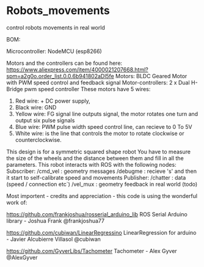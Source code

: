 # Robots_movements
control robots movements in real world

BOM:

Microcontroller: NodeMCU (esp8266)

Motors and the controllers can be found here: https://www.aliexpress.com/item/4000021207668.html?spm=a2g0o.order_list.0.0.6b941802aDl5fe
Motors: BLDC Geared Motor with PWM speed control and feedback signal
Motor-controllers: 2 x Dual H-Bridge pwm speed controller
These motors have 5 wires:
1. Red wire: + DC power supply, 
2. Black wire: GND
3. Yellow wire: FG signal line outputs signal, the motor rotates one turn and output six pulse signals
4. Blue wire: PWM pulse width speed control line, can recieve to 0 To 5V
5. White wire: is the line that controls the motor to rotate clockwise or counterclockwise. 

This design is for a symmetric squared shape robot
You have to measure the size of the wheels and the distance between them and fill in all the parameters.
This robot interacts with ROS with the following nodes:
  Subscriber:
    /cmd_vel : geometry messages
    /debugme : recieve 's' and then it start to self-calibrate speed and movements
  Publisher:
    /chatter : data (speed / connection etc`)
    /vel_mux : geometry feedback in real world (todo)
    
Most importent - credits and appreciation - this code is using the wonderful work of:

  https://github.com/frankjoshua/rosserial_arduino_lib ROS Serial Arduino library - Joshua Frank @frankjoshua77 
  
  https://github.com/cubiwan/LinearRegressino LinearRegression for arduino - Javier Alcubierre Villasol @cubiwan 
  
  https://github.com/GyverLibs/Tachometer Tachometer - Alex Gyver @AlexGyver 

